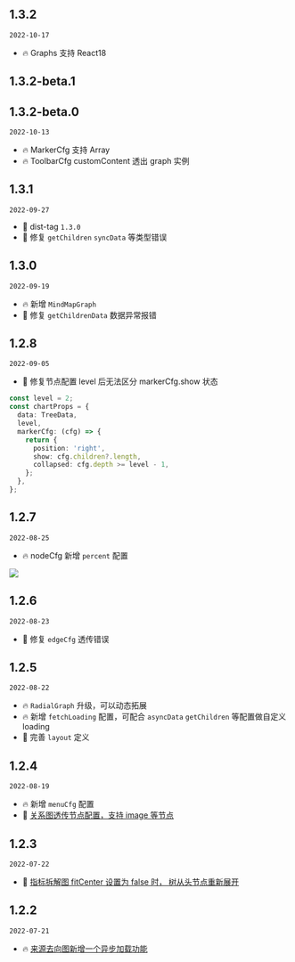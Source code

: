 ## 1.3.2

`2022-10-17`

- 🔥 Graphs 支持 React18

## 1.3.2-beta.1

## 1.3.2-beta.0

`2022-10-13`

- 🔥 MarkerCfg 支持 Array
- 🔥 ToolbarCfg customContent 透出 graph 实例

## 1.3.1

`2022-09-27`

- 🐞 dist-tag `1.3.0`
- 🐞 修复 `getChildren` `syncData` 等类型错误

## 1.3.0

`2022-09-19`

- 🔥 新增 `MindMapGraph`
- 🐞 修复 `getChildrenData` 数据异常报错

## 1.2.8

`2022-09-05`

- 🐞 修复节点配置 level 后无法区分 markerCfg.show 状态

```ts
const level = 2;
const chartProps = {
  data: TreeData,
  level,
  markerCfg: (cfg) => {
    return {
      position: 'right',
      show: cfg.children?.length,
      collapsed: cfg.depth >= level - 1,
    };
  },
};
```

## 1.2.7

`2022-08-25`

- 🔥 nodeCfg 新增 `percent` 配置

<img src=https://gw.alipayobjects.com/zos/antfincdn/9UCy2n8WPu/fe8e1b07-efde-4ba8-9e83-97986f668faf.png>

## 1.2.6

`2022-08-23`

- 🐞 修复 `edgeCfg` 透传错误

## 1.2.5

`2022-08-22`

- 🔥 `RadialGraph` 升级，可以动态拓展
- 🔥 新增 `fetchLoading` 配置，可配合 `asyncData` `getChildren` 等配置做自定义 loading
- 🐞 完善 `layout` 定义

## 1.2.4

`2022-08-19`

- 🔥 新增 `menuCfg` 配置
- 🐞 [关系图透传节点配置，支持 image 等节点](https://github.com/ant-design/ant-design-charts/issues/1489)

## 1.2.3

`2022-07-22`

- 🐞 [指标拆解图 fitCenter 设置为 false 时， 树从头节点重新展开](https://github.com/ant-design/ant-design-charts/issues/1441)

## 1.2.2

`2022-07-21`

- 🔥 [来源去向图新增一个异步加载功能](https://github.com/ant-design/ant-design-charts/issues/1437)
